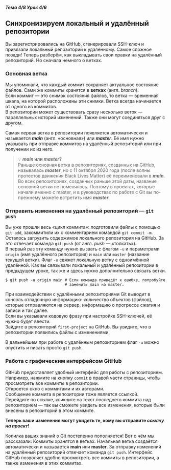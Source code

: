 __*Тема 4/8 Урок 4/6*__  
## Синхронизируем локальный и удалённый репозитории  
Вы зарегистрировались на GitHub, сгенерировали SSH-ключ и привязали локальный репозиторий к удалённому. Самое сложное позади! Теперь разберём, как выкладывать свои правки на удалённый репозиторий. Но сначала немного о ветках.  

### Основная ветка  
Мы упоминали, что каждый коммит сохраняет актуальное состояние файлов. Сами же коммиты хранятся в __ветках__ (англ. *branch*).  
Если коммит — это снимок состояния файлов, то ветка — временна́я шкала, на которой расположены эти снимки. Ветка всегда начинается от одного из коммитов.  
В репозитории может существовать сразу несколько веток — параллельных историй изменений. Также они могут соединяться друг с другом.  

Самая первая ветка в репозитории появляется автоматически и называется __*main*__ (англ. «основная») или __*master*__. Её имя нужно указывать при отправке коммитов на удалённый репозиторий или при получении их из него.  
> 💡 __*main* или *master*?__  
Раньше основная ветка в репозиториях, созданных на GitHub, называлась __*master*__, но с 11 октября 2020 года (после волны протестов движения Black Lives Matter) её переименовали в __*main*__. 
Во всех репозиториях, созданных раньше этой даты, название основной ветки не поменялось. Поэтому в проектах, которые начали именно с master, и в руководствах по работе с Git вы по-прежнему можете встретить имя __*master*__.  

### Отправить изменения на удалённый репозиторий — `git push`  
Вы уже прошли весь «цикл коммита»: подготовили файлы с помощью `git add`, закоммитили их с комментарием командой `git commit -m`. Осталось загрузить содержимое локального репозитория на GitHub. За это отвечает команда `git push` (от англ. *push* — «толкать»).  
В первый раз эту команду нужно вызвать с флагом `-u` и параметрами `origin` (имя удалённого репозитория) и `main` или `master` (название текущей ветки). Флаг `-u` свяжет локальную ветку с одноимённой удалённой. Как вы связывали локальный и удалённый репозитории в предыдущем уроке, так же и здесь нужно дополнительно связать ветки.  
```
$ git push -u origin main # Если команда приведёт к ошибке, попробуйте 
                          # заменить main на master. 
```
При взаимодействии с удалёнными репозиториями Git выводит в консоль отладочную информацию: количество объектов (файлов), которые отправляются на сервер, информацию о прогрессе сжатия и записи и так далее.  
Если вы указывали кодовую фразу при настройке SSH-ключей, её нужно будет ввести.  
Зайдите в репозиторий `first-project` на GitHub. Вы увидите, что в репозитории появились файлы с изменениями.  

В дальнейшем при работе с удалённым репозиторием флаг `-u` можно опустить и писать просто `git push`.  

### Работа с графическим интерфейсом GitHub  
GitHub предоставляет удобный интерфейс для работы с репозиторием. Например, нажмите на кнопку `commit` в правой части страницы, чтобы просмотреть все коммиты в репозитории.  
Откроется окно с коммитами и их авторами.  
Сообщение коммита в репозитории тоже является ссылкой.  
Перейдите по ссылке, кликните на текст последнего коммита над репозиторием — так вы сможете увидеть все изменения, которые были внесены в репозиторий в этом коммите.  

__Теперь ваши изменения могут увидеть те, кому вы отправите *ссылку на проект*!__

Копилка ваших знаний о Git постепенно пополняется! Вот о чём мы рассказали:
Коммиты хранятся в ветках. Начальная ветка создаётся автоматически и называется __main__ или __master__.
За отправку изменений на удалённый репозиторий отвечает команда `git push`.
Интерфейс GitHub позволяет удобно просмотреть все коммиты в репозитории, а также изменения в этих коммитах.